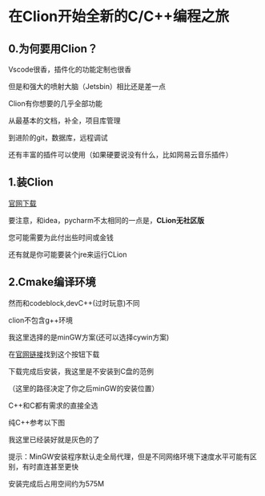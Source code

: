# 在Clion开始全新的C/C++编程之旅

## 0.为何要用Clion？

Vscode很香，插件化的功能定制也很香

但是和强大的喷射大脑（Jetsbin）相比还是差一点

Clion有你想要的几乎全部功能

从最基本的文档，补全，项目库管理

到进阶的git，数据库，远程调试

还有丰富的插件可以使用（如果硬要说没有什么，比如网易云音乐插件）

## 1.装Clion

[官网下载](https://www.jetbrains.com/clion)

要注意，和idea，pycharm不太相同的一点是，**CLion无社区版**

您可能需要为此付出些时间或金钱

还有就是你可能要装个jre来运行CLion



## 2.Cmake编译环境

然而和codeblock,devC++(过时玩意)不同

clion不包含g++环境

我这里选择的是minGW方案(还可以选择cywin方案)

在[官网链接](https://osdn.net/projects/mingw/releases/)找到这个按钮下载

下载完成后安装，我这里是不安装到C盘的范例

（这里的路径决定了你之后minGW的安装位置）

C++和C都有需求的直接全选

纯C++参考以下图

我这里已经装好就是灰色的了

提示：MinGW安装程序默认走全局代理，但是不同网络环境下速度水平可能有区别，有时直连甚至更快

安装完成后占用空间约为575M